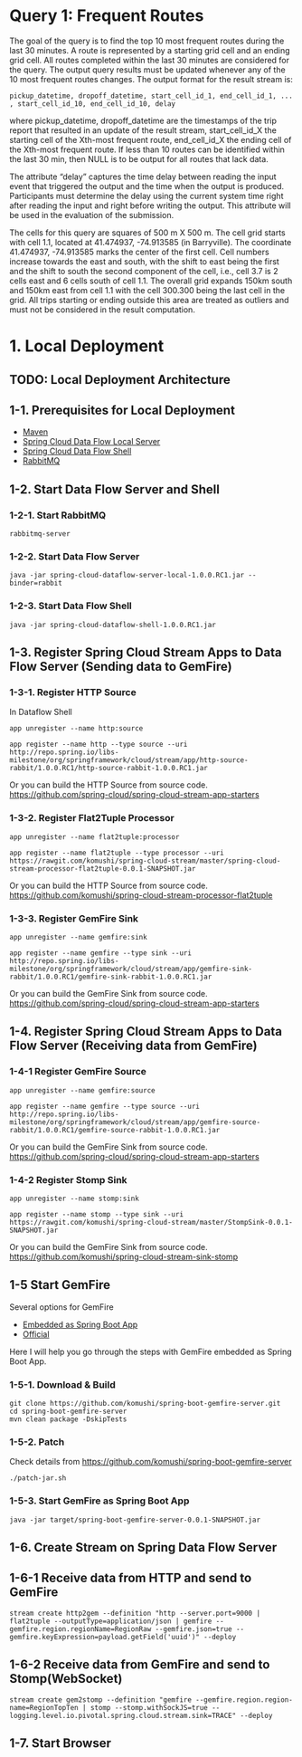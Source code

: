 # Query 1: Frequent Routes

The goal of the query is to find the top 10 most frequent routes during the last 30 minutes. A route is represented by a starting grid cell and an ending grid cell. All routes completed within the last 30 minutes are considered for the query. The output query results must be updated whenever any of the 10 most frequent routes changes. The output format for the result stream is:

```
pickup_datetime, dropoff_datetime, start_cell_id_1, end_cell_id_1, ... , start_cell_id_10, end_cell_id_10, delay
```

where pickup_datetime, dropoff_datetime are the timestamps of the trip report that resulted in an update of the result stream, start_cell_id_X the starting cell of the Xth-most frequent route, end_cell_id_X the ending cell of the Xth-most frequent route. If less than 10 routes can be identified within the last 30 min, then NULL is to be output for all routes that lack data.

The attribute “delay” captures the time delay between reading the input event that triggered the output and the time when the output is produced. Participants must determine the delay using the current system time right after reading the input and right before writing the output. This attribute will be used in the evaluation of the submission.

The cells for this query are squares of 500 m X 500 m. The cell grid starts with cell 1.1, located at 41.474937, -74.913585 (in Barryville). The coordinate 41.474937, -74.913585 marks the center of the first cell. Cell numbers increase towards the east and south, with the shift to east being the first and the shift to south the second component of the cell, i.e., cell 3.7 is 2 cells east and 6 cells south of cell 1.1. The overall grid expands 150km south and 150km east from cell 1.1 with the cell 300.300 being the last cell in the grid. All trips starting or ending outside this area are treated as outliers and must not be considered in the result computation.


# 1. Local Deployment

## TODO: Local Deployment Architecture

## 1-1. Prerequisites for Local Deployment

* [Maven](http://brewformulas.org/Maven)
* [Spring Cloud Data Flow Local Server](http://repo.spring.io/libs-milestone/org/springframework/cloud/spring-cloud-dataflow-server-local/1.0.0.RC1/spring-cloud-dataflow-server-local-1.0.0.RC1.jar)
* [Spring Cloud Data Flow Shell](http://repo.spring.io/libs-milestone/org/springframework/cloud/spring-cloud-dataflow-shell/1.0.0.RC1/spring-cloud-dataflow-shell-1.0.0.RC1.jar)
* [RabbitMQ](http://brewformulas.org/Rabbitmq)

## 1-2. Start Data Flow Server and Shell

### 1-2-1. Start RabbitMQ

```
rabbitmq-server
```

### 1-2-2. Start Data Flow Server

```
java -jar spring-cloud-dataflow-server-local-1.0.0.RC1.jar --binder=rabbit
```

### 1-2-3. Start Data Flow Shell

```
java -jar spring-cloud-dataflow-shell-1.0.0.RC1.jar
```

## 1-3. Register Spring Cloud Stream Apps to Data Flow Server (Sending data to GemFire)

### 1-3-1. Register HTTP Source

In Dataflow Shell

```
app unregister --name http:source

app register --name http --type source --uri http://repo.spring.io/libs-milestone/org/springframework/cloud/stream/app/http-source-rabbit/1.0.0.RC1/http-source-rabbit-1.0.0.RC1.jar
```

Or you can build the HTTP Source from source code.
https://github.com/spring-cloud/spring-cloud-stream-app-starters

### 1-3-2. Register Flat2Tuple Processor

```
app unregister --name flat2tuple:processor

app register --name flat2tuple --type processor --uri https://rawgit.com/komushi/spring-cloud-stream/master/spring-cloud-stream-processor-flat2tuple-0.0.1-SNAPSHOT.jar
```
Or you can build the HTTP Source from source code.
https://github.com/komushi/spring-cloud-stream-processor-flat2tuple

### 1-3-3. Register GemFire Sink

```
app unregister --name gemfire:sink

app register --name gemfire --type sink --uri http://repo.spring.io/libs-milestone/org/springframework/cloud/stream/app/gemfire-sink-rabbit/1.0.0.RC1/gemfire-sink-rabbit-1.0.0.RC1.jar
```

Or you can build the GemFire Sink from source code.
https://github.com/spring-cloud/spring-cloud-stream-app-starters

## 1-4. Register Spring Cloud Stream Apps to Data Flow Server (Receiving data from GemFire)

### 1-4-1 Register GemFire Source

```
app unregister --name gemfire:source

app register --name gemfire --type source --uri http://repo.spring.io/libs-milestone/org/springframework/cloud/stream/app/gemfire-source-rabbit/1.0.0.RC1/gemfire-source-rabbit-1.0.0.RC1.jar
```

Or you can build the GemFire Sink from source code.
https://github.com/spring-cloud/spring-cloud-stream-app-starters

### 1-4-2 Register Stomp Sink

```
app unregister --name stomp:sink

app register --name stomp --type sink --uri https://rawgit.com/komushi/spring-cloud-stream/master/StompSink-0.0.1-SNAPSHOT.jar
```

Or you can build the GemFire Sink from source code.
https://github.com/komushi/spring-cloud-stream-sink-stomp

## 1-5 Start GemFire

Several options for GemFire

* [Embedded as Spring Boot App](https://github.com/komushi/spring-boot-gemfire-server)
* [Official](http://gemfire.docs.pivotal.io/docs-gemfire/getting_started/15_minute_quickstart_gfsh.html)

Here I will help you go through the steps with GemFire embedded as Spring Boot App.

### 1-5-1. Download & Build

```
git clone https://github.com/komushi/spring-boot-gemfire-server.git
cd spring-boot-gemfire-server
mvn clean package -DskipTests
```

### 1-5-2. Patch

Check details from https://github.com/komushi/spring-boot-gemfire-server

```
./patch-jar.sh
```

### 1-5-3. Start GemFire as Spring Boot App

```
java -jar target/spring-boot-gemfire-server-0.0.1-SNAPSHOT.jar
```

## 1-6. Create Stream on Spring Data Flow Server

## 1-6-1 Receive data from HTTP and send to GemFire

```
stream create http2gem --definition "http --server.port=9000 | flat2tuple --outputType=application/json | gemfire --gemfire.region.regionName=RegionRaw --gemfire.json=true --gemfire.keyExpression=payload.getField('uuid')" --deploy
```

## 1-6-2 Receive data from GemFire and send to Stomp(WebSocket)

```
stream create gem2stomp --definition "gemfire --gemfire.region.region-name=RegionTopTen | stomp --stomp.withSockJS=true --logging.level.io.pivotal.spring.cloud.stream.sink=TRACE" --deploy
```

## 1-7. Start Browser

```
```